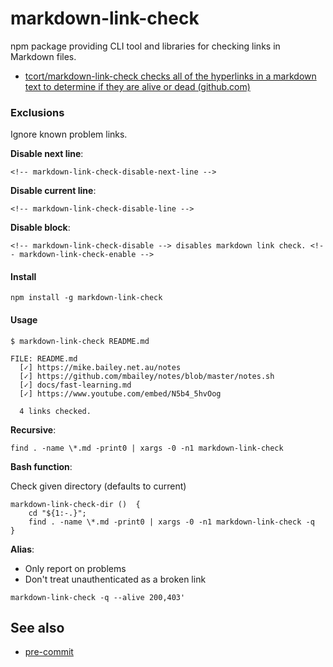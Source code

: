 # markdown-link-check

npm package providing CLI tool and libraries for checking links in Markdown files.

- [tcort/markdown-link-check checks all of the hyperlinks in a markdown text to determine if they are alive or dead (github.com)](https://github.com/tcort/markdown-link-check)

### Exclusions

Ignore known problem links.

**Disable next line**: 
```
<!-- markdown-link-check-disable-next-line -->
```

**Disable current line**:

```
<!-- markdown-link-check-disable-line -->
```

**Disable block**:
```
<!-- markdown-link-check-disable --> disables markdown link check. <!-- markdown-link-check-enable -->
```

#### Install

```shell
npm install -g markdown-link-check
```

#### Usage

```shell
$ markdown-link-check README.md 

FILE: README.md
  [✓] https://mike.bailey.net.au/notes
  [✓] https://github.com/mbailey/notes/blob/master/notes.sh
  [✓] docs/fast-learning.md
  [✓] https://www.youtube.com/embed/N5b4_5hvOog

  4 links checked.
```

**Recursive**:  

```shell
find . -name \*.md -print0 | xargs -0 -n1 markdown-link-check
```



**Bash function**:

Check given directory (defaults to current)
```shell
markdown-link-check-dir ()  { 
    cd "${1:-.}";
    find . -name \*.md -print0 | xargs -0 -n1 markdown-link-check -q
}
```

**Alias**:

- Only report on problems
- Don't treat unauthenticated as a broken link

```shell
markdown-link-check -q --alive 200,403'
```

## See also

- [pre-commit](../../git/pre-commit/README.md)
